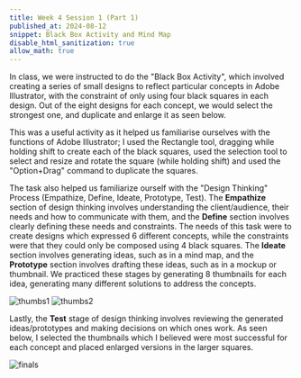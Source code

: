 ```yaml
---
title: Week 4 Session 1 (Part 1)
published_at: 2024-08-12
snippet: Black Box Activity and Mind Map
disable_html_sanitization: true
allow_math: true
---
```


In class, we were instructed to do the "Black Box Activity", which involved creating a series of small designs to reflect particular concepts in Adobe Illustrator, with the constraint of only using four black squares in each design. Out of the eight designs for each concept, we would select the strongest one, and duplicate and enlarge it as seen below. 

This was a useful activity as it helped us familiarise ourselves with the functions of Adobe Illustrator; I used the Rectangle tool, dragging while holding shift to create each of the black squares, used the selection tool to select and resize and rotate the square (while holding shift) and used the "Option+Drag" command to duplicate the squares. 

The task also helped us familiarize ourself with the "Design Thinking" Process (Empathize, Define, Ideate, Prototype, Test). The **Empathize** section of design thinking involves understanding the client/audience, their needs and how to communicate with them, and the **Define** section involves clearly defining these needs and constraints. The needs of this task were to create designs which expressed 6 different concepts, while the constraints were that they could only be composed using 4 black squares. The **Ideate** section involves generating ideas, such as in a mind map, and the **Prototype** section involves drafting these ideas, such as in a mockup or thumbnail. We practiced these stages by generating 8 thumbnails for each idea, generating many different solutions to address the concepts. 

![thumbs1](/w04s1/thumbs1.png)
![thumbs2](/w04s1/thumbs2.png)

Lastly, the **Test** stage of design thinking involves reviewing the generated ideas/prototypes and making decisions on which ones work. As seen below, I selected the thumbnails which I believed were most successful for each concept and placed enlarged versions in the larger squares. 

![finals](/w04s1/finals.png)